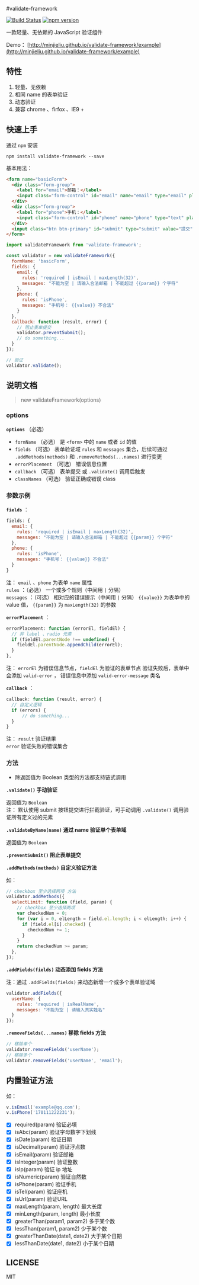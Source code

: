 #validate-framework

[![Build Status](https://travis-ci.org/MinJieLiu/validate-framework.svg?branch=master)](https://travis-ci.org/MinJieLiu/validate-framework)
[![npm version](https://badge.fury.io/js/validate-framework.svg)](https://badge.fury.io/js/validate-framework)

一款轻量、无依赖的 JavaScript 验证组件

Demo： [http://minjieliu.github.io/validate-framework/example](http://minjieliu.github.io/validate-framework/example)

## 特性

 1. 轻量、无依赖
 1. 相同 name 的表单验证
 1. 动态验证
 1. 兼容 chrome 、firfox 、IE9 +

## 快速上手

通过 `npm` 安装

    npm install validate-framework --save


基本用法：

```html
<form name="basicForm">
  <div class="form-group">
    <label for="email">邮箱：</label>
    <input class="form-control" id="email" name="email" type="email" placeholder="请输入邮箱" />
  </div>
  <div class="form-group">
    <label for="phone">手机：</label>
    <input class="form-control" id="phone" name="phone" type="text" placeholder="请输入手机号" />
  </div>
  <input class="btn btn-primary" id="submit" type="submit" value="提交" />
</form>
```

```js
import validateFramework from 'validate-framework';

const validator = new validateFramework({
  formName: 'basicForm',
  fields: {
    email: {
      rules: 'required | isEmail | maxLength(32)',
      messages: "不能为空 | 请输入合法邮箱 | 不能超过 {{param}} 个字符"
    },
    phone: {
      rules: 'isPhone',
      messages: "手机号： {{value}} 不合法"
    }
  },
  callback: function (result, error) {
    // 阻止表单提交
    validator.preventSubmit();
    // do something...
  }
});

// 验证
validator.validate();
```

## 说明文档

> new validateFramework(options)

### options

**`options`** （必选）

  * `formName` （必选） 是 `<form>` 中的 `name` 或者 `id` 的值
  * `fields` （可选） 表单验证域 `rules` 和 `messages` 集合，后续可通过 `.addMethods(methods)` 和 `.removeMethods(...names)` 进行变更
  * `errorPlacement` （可选） 错误信息位置
  * `callback` （可选） 表单提交 或 `.validate()` 调用后触发
  * `classNames` （可选） 验证正确或错误 class

### 参数示例

**`fields`** ：

```js
fields: {
  email: {
    rules: 'required | isEmail | maxLength(32)',
    messages: "不能为空 | 请输入合法邮箱 | 不能超过 {{param}} 个字符"
  },
  phone: {
    rules: 'isPhone',
    messages: "手机号： {{value}} 不合法"
  }
}
```

注： `email` 、`phone` 为表单 `name` 属性<br />
`rules` ：（必选） 一个或多个规则（中间用 ` | ` 分隔）<br />
`messages` ：（可选） 相对应的错误提示（中间用 ` | ` 分隔） `{{value}}` 为表单中的 value 值， `{{param}}` 为 `maxLength(32)` 的参数

**`errorPlacement`** ：

```js
errorPlacement: function (errorEl, fieldEl) {
  // 非 label 、radio 元素
  if (fieldEl.parentNode !== undefined) {
    fieldEl.parentNode.appendChild(errorEl);
  }
},
```

注： `errorEl` 为错误信息节点，`fieldEl` 为验证的表单节点
验证失败后，表单中会添加 `valid-error` ， 错误信息中添加 `valid-error-message` 类名

**`callback`** ：

```js
callback: function (result, error) {
  // 自定义逻辑
  if (errors) {
      // do something...
  }
}
```

注： `result` 验证结果<br />
`error` 验证失败的错误集合


### 方法

 * 除返回值为 Boolean 类型的方法都支持链式调用

**`.validate()` 手动验证**

返回值为 `Boolean`<br />
注： 默认使用 submit 按钮提交进行拦截验证，可手动调用 `.validate()` 调用验证所有定义过的元素

**`.validateByName(name)` 通过 name 验证单个表单域**

返回值为 `Boolean`<br />

**`.preventSubmit()` 阻止表单提交**

**`.addMethods(methods)` 自定义验证方法**

如：
```js
// checkbox 至少选择两项 方法
validator.addMethods({
  selectLimit: function (field, param) {
    // checkbox 至少选择两项
    var checkedNum = 0;
    for (var i = 0, elLength = field.el.length; i < elLength; i++) {
      if (field.el[i].checked) {
        checkedNum += 1;
      }
    }
    return checkedNum >= param;
  },
});
```

**`.addFields(fields)` 动态添加 fields 方法**

注：通过 `.addFields(fields)` 来动态新增一个或多个表单验证域

```js
validator.addFields({
  userName: {
    rules: 'required | isRealName',
    messages: "不能为空 | 请输入真实姓名"
  }
});
```

**`.removeFields(...names)` 移除 fields 方法**

```js
// 移除单个
validator.removeFields('userName');
// 移除多个
validator.removeFields('userName', 'email');
```

## 内置验证方法

如：
```js
v.isEmail('example@qq.com');
v.isPhone('170111222231');
```

- [x] required(param)  验证必填
- [x] isAbc(param)  验证字母数字下划线
- [x] isDate(param)  验证日期
- [x] isDecimal(param)  验证浮点数
- [x] isEmail(param)  验证邮箱
- [x] isInteger(param)  验证整数
- [x] isIp(param)  验证 ip 地址
- [x] isNumeric(param)  验证自然数
- [x] isPhone(param)  验证手机
- [x] isTel(param)  验证座机
- [x] isUrl(param)  验证URL
- [x] maxLength(param, length)  最大长度
- [x] minLength(param, length)  最小长度
- [x] greaterThan(param1, param2)  多于某个数
- [x] lessThan(param1, param2)  少于某个数
- [x] greaterThanDate(date1, date2)  大于某个日期
- [x] lessThanDate(date1, date2)  小于某个日期

## LICENSE

MIT

